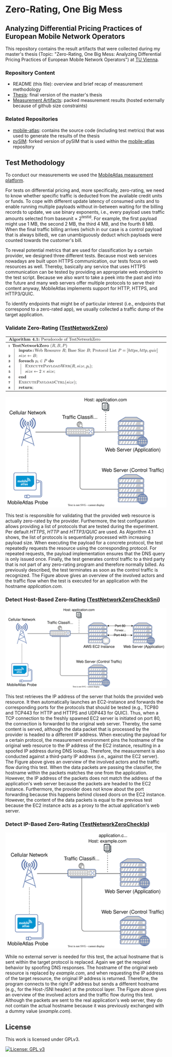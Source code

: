 # Zero-Rating, One Big Mess
## Analyzing Differential Pricing Practices of European Mobile Network Operators
This repository contains the result artifacts that were collected during my master's thesis (Topic: "Zero-Rating, One Big Mess: Analyzing Differential Pricing Practices of European Mobile Network Operators") at [TU Vienna](https://www.tuwien.at/en/).

### Repository Content
* README (this file): overview and brief recap of measurement methodology
* [Thesis](Thesis.pdf): final version of the master's thesis
* [Measurement Artifacts](https://mobileatlas.eu/thesis/results.zip): packed measurement results (hosted externally because of github size constraints)

### Related Repositories
* [mobile-atlas](https://github.com/sbaresearch/mobile-atlas): contains the source code (including test metrics) that was used to generate the results of the thesis
* [pySIM](https://github.com/GGegenhuber/pysim): forked version of pySIM that is used within the [mobile-atlas](https://github.com/sbaresearch/mobile-atlas) repository

## Test Methodology
To conduct our measurements we used the [MobileAtlas measurement platform](https://mobileatlas.eu/).

For tests on differential pricing and, more specifically, zero-rating, we need to know whether specific traffic is deducted from the available credit units or funds.
To cope with different update latency of consumed units and to enable running multiple payloads without in-between waiting for the billing records to update, we use binary exponents, i.e., every payload uses traffic amounts selected from baseunit &times; 2<sup>testid</sup>.
For example, the first payload might use 1 MB, the second 2 MB, the third 4 MB, and the fourth 8 MB.
When the final traffic billing arrives (which in our case is a control payload that is always billed), we can unambiguously deduct which payloads were counted towards the customer's bill.

To reveal potential metrics that are used for classification by a certain provider, we designed three different tests.
Because most web services nowadays are built upon HTTPS communication, our tests focus on web resources as well.
Thereby, basically any service that uses HTTPS communication can be tested by providing an appropriate web endpoint to the test script.
Because we also want to take a peek into the past and into the future and many web servers offer multiple protocols to serve their content anyway, MobileAtlas implements support for HTTP, HTTPS, and HTTP3/QUIC.

To identify endpoints that might be of particular interest (i.e., endpoints that correspond to a zero-rated app), we usually collected a traffic dump of the target application.

### Validate Zero-Rating ([TestNetworkZero](https://github.com/sbaresearch/mobile-atlas/blob/38ee0c8062b17da093f9cecd796d245245e410cf/mobileatlas/probe/measurement/test/test_network_zero_web.py#L14))

<p align="left">
    <img alt="TestNetworkZero Algorithm" title="TestNetworkZero Algorithm" src="images/TestNetworkZero_Algo.png" width="600">
</p>

![TestNetworkZero](images/TestNetworkZero.svg)

This test is responsible for validating that the provided web resource is actually zero-rated by the provider.
Furthermore, the test configuration allows providing a list of protocols that are tested during the experiment.
Per default *HTTPS*, *HTTP* and *HTTP3/QUIC* are used.
As Algorithm 4.1 shows, the list of protocols is sequentially processed with increasing payload size.
When executing the payload for a concrete protocol, the test repeatedly requests the resource using the corresponding protocol. For repeated requests, the payload implementation ensures that the DNS query is only issued once.
Finally, the test generates control traffic to a third party that is not part of any zero-rating program and therefore normally billed.
As previously described, the test terminates as soon as the control traffic is recognized.
The Figure above gives an overview of the involved actors and the traffic flow when the test is executed for an application with the hostname *application.com*.


### Detect Host-Based Zero-Rating ([TestNetworkZeroCheckSni](https://github.com/sbaresearch/mobile-atlas/blob/38ee0c8062b17da093f9cecd796d245245e410cf/mobileatlas/probe/measurement/test/test_network_zero_web.py#L63))

![TestNetworkZeroCheckSni](images/TestNetworkZeroCheckSni.svg)

This test retrieves the IP address of the server that holds the provided web resource.
It then automatically launches an EC2-instance and forwards the corresponding ports for the protocols that should be tested (e.g., TCP80 and TCP443 for HTTP and HTTPS and UDP443 for QUIC).
Thus, when a TCP connection to the freshly spawned EC2 server is initiated on port 80, the connection is forwarded to the original web server. Thereby, the same content is served, although the data packet that is processed by the provider is headed to a different IP address.
When executing the payload for a certain protocol, the measurement environment pins the hostname of the original web resource to the IP address of the EC2 instance, resulting in a spoofed IP address during DNS lookup. Therefore, the measurement is also conducted against a third-party IP address (i.e., against the EC2 server).
The Figure above gives an overview of the involved actors and the traffic flow during this test. When the data packets are passing the classifier, the hostname within the packets matches the one from the application. However, the IP address of the packets does not match the address of the application's web server because the packets are headed to the EC2 instance. Furthermore, the provider does not know about the port forwarding because this happens behind closed doors on the EC2 instance. However, the content of the data packets is equal to the previous test because the EC2 instance acts as a proxy to the actual application's web server.


### Detect IP-Based Zero-Rating ([TestNetworkZeroCheckIp](https://github.com/sbaresearch/mobile-atlas/blob/38ee0c8062b17da093f9cecd796d245245e410cf/mobileatlas/probe/measurement/test/test_network_zero_web.py#L92))

![TestNetworkZeroCheckIp](images/TestNetworkZeroCheckIp.svg)

While no external server is needed for this test, the actual hostname that is sent within the target protocol is replaced. Again we get the required behavior by spoofing DNS responses.
The hostname of the original web resource is replaced by *example.com*, and when requesting the IP address of the target resource, the original IP address is returned.
Therefore, the program connects to the right IP address but sends a different hostname (e.g., for the Host-/SNI header) at the protocol layer.
The Figure above gives an overview of the involved actors and the traffic flow during this test.
Although the packets are sent to the real application's web server, they do not contain the actual hostname because it was previously exchanged with a dummy value (*example.com*).

License
---------------------------------------

This work is licensed under GPLv3.

[![License: GPL v3](https://img.shields.io/badge/License-GPLv3-blue.svg)](https://www.gnu.org/licenses/gpl-3.0)
